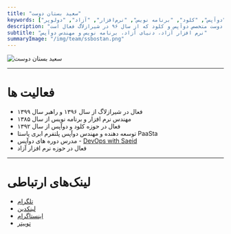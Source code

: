 ```yaml
---
title: "سعید بستان دوست"
keywords: ["بستان دوست", "دوآپس", "کلود", "برنامه نویس", "نرم‌افزار", "آزاد", "دولوپر"]
description: "سعید بستان دوست متخصص دوآپس و کلود که از سال ۹۶ در شیرازلاگ فعال است."
subtitle: "نرم افزار آزاد، دنیای آزاد، برنامه نویس و مهندس دوآپس"
summaryImage: "/img/team/ssbostan.png"
---
```

![سعید بستان دوست](/img/team/ssbostan.png)

---

# فعالیت ها
* فعال در شیرازلاگ از سال ۱۳۹۶ و راهبر سال ۱۳۹۹
* مهندس نرم افزار و برنامه نویس از سال ۱۳۸۵
* فعال در حوزه کلود و دوآپس از سال ۱۳۹۲
* توسعه دهنده و مهندس دوآپس پلتفرم ابری پاستا PaaSta
* مدرس دوره های دوآپس - [DevOps with Saeid](https://devops-with-saeid.com)
* فعال در حوزه نرم افزار آزاد

---

# لینک‌های ارتباطی
* [تلگرام](https://t.me/ssbostan)
* [لینکدین](https://linkedin.com/in/ssbostan) 
* [اینستاگرام](https://www.instagram.com/b9t.ir)
* [توییتر](https://twitter.com/b9t_ir)

